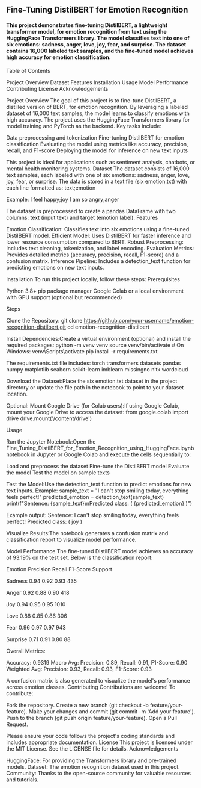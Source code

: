 ## Fine-Tuning DistilBERT for Emotion Recognition

#### This project demonstrates fine-tuning DistilBERT, a lightweight transformer model, for emotion recognition from text using the HuggingFace Transformers library. The model classifies text into one of six emotions: sadness, anger, love, joy, fear, and surprise. The dataset contains 16,000 labeled text samples, and the fine-tuned model achieves high accuracy for emotion classification.
Table of Contents

Project Overview
Dataset
Features
Installation
Usage
Model Performance
Contributing
License
Acknowledgements

Project Overview
The goal of this project is to fine-tune DistilBERT, a distilled version of BERT, for emotion recognition. By leveraging a labeled dataset of 16,000 text samples, the model learns to classify emotions with high accuracy. The project uses the HuggingFace Transformers library for model training and PyTorch as the backend. Key tasks include:

Data preprocessing and tokenization
Fine-tuning DistilBERT for emotion classification
Evaluating the model using metrics like accuracy, precision, recall, and F1-score
Deploying the model for inference on new text inputs

This project is ideal for applications such as sentiment analysis, chatbots, or mental health monitoring systems.
Dataset
The dataset consists of 16,000 text samples, each labeled with one of six emotions: sadness, anger, love, joy, fear, or surprise. The data is stored in a text file (six emotion.txt) with each line formatted as:
text;emotion

Example:
I feel happy;joy
I am so angry;anger

The dataset is preprocessed to create a pandas DataFrame with two columns: text (input text) and target (emotion label).
Features

Emotion Classification: Classifies text into six emotions using a fine-tuned DistilBERT model.
Efficient Model: Uses DistilBERT for faster inference and lower resource consumption compared to BERT.
Robust Preprocessing: Includes text cleaning, tokenization, and label encoding.
Evaluation Metrics: Provides detailed metrics (accuracy, precision, recall, F1-score) and a confusion matrix.
Inference Pipeline: Includes a detection_text function for predicting emotions on new text inputs.

Installation
To run this project locally, follow these steps:
Prerequisites

Python 3.8+
pip package manager
Google Colab or a local environment with GPU support (optional but recommended)

Steps

Clone the Repository:
git clone https://github.com/your-username/emotion-recognition-distilbert.git
cd emotion-recognition-distilbert


Install Dependencies:Create a virtual environment (optional) and install the required packages:
python -m venv venv
source venv/bin/activate  # On Windows: venv\Scripts\activate
pip install -r requirements.txt

The requirements.txt file includes:
torch
transformers
datasets
pandas
numpy
matplotlib
seaborn
scikit-learn
imblearn
missingno
nltk
wordcloud


Download the Dataset:Place the six emotion.txt dataset in the project directory or update the file path in the notebook to point to your dataset location.

Optional: Mount Google Drive (for Colab users):If using Google Colab, mount your Google Drive to access the dataset:
from google.colab import drive
drive.mount('/content/drive')



Usage

Run the Jupyter Notebook:Open the Fine_Tuning_DistilBERT_for_Emotion_Recognition_using_HuggingFace.ipynb notebook in Jupyter or Google Colab and execute the cells sequentially to:

Load and preprocess the dataset
Fine-tune the DistilBERT model
Evaluate the model
Test the model on sample texts


Test the Model:Use the detection_text function to predict emotions for new text inputs. Example:
sample_text = "I can't stop smiling today, everything feels perfect!"
predicted_emotion = detection_text(sample_text)
print(f"Sentence: {sample_text}\nPredicted class: ( {predicted_emotion} )")

Example output:
Sentence: I can't stop smiling today, everything feels perfect!
Predicted class: ( joy )


Visualize Results:The notebook generates a confusion matrix and classification report to visualize model performance.


Model Performance
The fine-tuned DistilBERT model achieves an accuracy of 93.19% on the test set. Below is the classification report:



Emotion
Precision
Recall
F1-Score
Support



Sadness
0.94
0.92
0.93
435


Anger
0.92
0.88
0.90
418


Joy
0.94
0.95
0.95
1010


Love
0.88
0.85
0.86
306


Fear
0.96
0.97
0.97
943


Surprise
0.71
0.91
0.80
88


Overall Metrics:

Accuracy: 0.9319
Macro Avg: Precision: 0.89, Recall: 0.91, F1-Score: 0.90
Weighted Avg: Precision: 0.93, Recall: 0.93, F1-Score: 0.93

A confusion matrix is also generated to visualize the model's performance across emotion classes.
Contributing
Contributions are welcome! To contribute:

Fork the repository.
Create a new branch (git checkout -b feature/your-feature).
Make your changes and commit (git commit -m 'Add your feature').
Push to the branch (git push origin feature/your-feature).
Open a Pull Request.

Please ensure your code follows the project's coding standards and includes appropriate documentation.
License
This project is licensed under the MIT License. See the LICENSE file for details.
Acknowledgements

HuggingFace: For providing the Transformers library and pre-trained models.
Dataset: The emotion recognition dataset used in this project.
Community: Thanks to the open-source community for valuable resources and tutorials.

